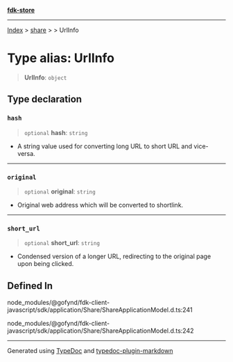 [**fdk-store**](../../../README.md)
***

[Index](../../../API.md) > [share](../../README.md) > [<internal>](../README.md) > UrlInfo

# Type alias: UrlInfo

> **UrlInfo**: `object`

## Type declaration

### `hash`

> `optional` **hash**: `string`

- A string value used for converting long URL to
short URL and vice-versa.

***

### `original`

> `optional` **original**: `string`

- Original web address which will be converted
to shortlink.

***

### `short_url`

> `optional` **short\_url**: `string`

- Condensed version of a longer URL,
redirecting to the original page upon being clicked.

## Defined In

node\_modules/@gofynd/fdk-client-javascript/sdk/application/Share/ShareApplicationModel.d.ts:241

node\_modules/@gofynd/fdk-client-javascript/sdk/application/Share/ShareApplicationModel.d.ts:242

***
Generated using [TypeDoc](https://typedoc.org/) and [typedoc-plugin-markdown](https://www.npmjs.com/package/typedoc-plugin-markdown)
